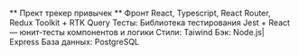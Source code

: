 ** Прект трекер привычек **
Фронт React, Typescript, React Router, Redux Toolkit + RTK Query
Тесты: Библиотека тестирования Jest + React — юнит-тесты компонентов и логики
Стили: Taiwind
Бэк: Node.js| Express
База данных: PostgreSQL
